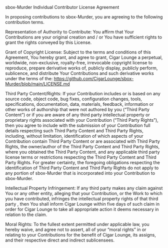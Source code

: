 sbox-Murder Individual Contributor License Agreement

In proposing contributions to sbox-Murder, you are agreeing to the following contribution terms.

Representation of Authority to Contribute: You affirm that Your Contributions are your
original creation and / or You have sufficient rights to grant the rights conveyed by
this License.

Grant of Copyright License: Subject to the terms and conditions of this Agreement, You hereby 
grant, and agree to grant, Cigar Lounge a perpetual, worldwide, non-exclusive, royalty-free, 
irrevocable copyright license to reproduce, prepare derivative works of, publicly display, 
publicly perform, sublicence, and distribute Your Contributions and such derivative works
under the terms of the: https://github.com/CigarLounge/sbox-Murder/blob/main/LICENSE.md

Third Party Content/Rights: If your Contribution includes or is based on any source code, 
object code, bug fixes, configuration changes, tools, specifications, documentation, data,
materials, feedback, information or other works of authorship that were not authored by you 
(“Third Party Content”) or if you are aware of any third party intellectual property or
proprietary rights associated with your Contribution (“Third Party Rights”), then you agree 
to include with the submission of your Contribution full details respecting such Third Party 
Content and Third Party Rights, including, without limitation, identification of which aspects 
of your Contribution contain Third Party Content or are associated with Third Party Rights, 
the owner/author of the Third Party Content and Third Party Rights, where you obtained the 
Third Party Content, and any applicable third party license terms or restrictions respecting 
the Third Party Content and Third Party Rights. For greater certainty, the foregoing 
obligations respecting the identification of Third Party Content and Third Party Rights do not 
apply to any portion of sbox-Murder that is incorporated into your Contribution to sbox-Murder.

Intellectual Property Infringement: If any third party makes any claim against You or any 
other entity, alleging that your Contribution, or the Work to which you have contributed, 
infringes the intellectual property rights of that third party , then You shall inform
Cigar Lounge within five days of such claim in order for Cigar Lounge to take all 
appropriate action it deems necessary in relation to the claim.

Moral Rights: To the fullest extent permitted under applicable law, you hereby waive, 
and agree not to assert, all of your “moral rights” in or relating to your Contributions 
for the benefit of Cigar Lounge, its assigns, and their respective direct and indirect 
sublicensees.